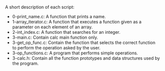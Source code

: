 A short description of each script:
+ 0-print_name.c: A function that prints a name.
+ 1-array_iterator.c: A function that executes a function given as a parameter on each element of an array.
+ 2-int_index.c: A function that searches for an integer.
+ 3-main.c: Contain calc main function only.
+ 3-get_op_func.c: Contain the function that selects the correct function to perform the operation asked by the user.
+ 3-op_functions.c: A program that performs simple operations.
+ 3-calc.h: Contain all the function prototypes and data structures used by the program.
